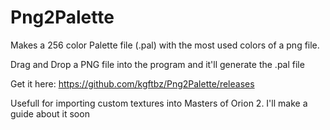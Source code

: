 # Png2Palette
Makes a 256 color Palette file (.pal) with the most used colors of a png file.

Drag and Drop a PNG file into the program and it'll generate the .pal file

Get it here: https://github.com/kgftbz/Png2Palette/releases

Usefull for importing custom textures into Masters of Orion 2. I'll make a guide about it soon
